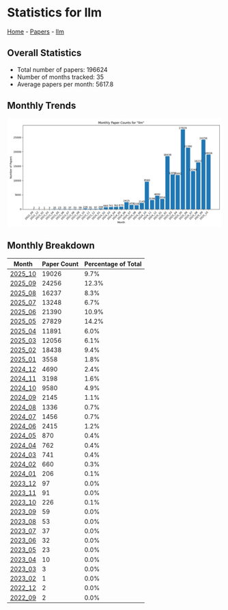 # Statistics for llm

[Home](https://arxcompass.github.io) - [Papers](https://arxcompass.github.io/papers) - [llm](https://arxcompass.github.io/papers/llm)

## Overall Statistics

- Total number of papers: 196624
- Number of months tracked: 35
- Average papers per month: 5617.8

## Monthly Trends

![Monthly Paper Counts](monthly_stats.png)

## Monthly Breakdown

| Month | Paper Count | Percentage of Total |
| --- | --- | --- |
| [2025_10](./2025_10/papers_1.md) | 19026 | 9.7% |
| [2025_09](./2025_09/papers_1.md) | 24256 | 12.3% |
| [2025_08](./2025_08/papers_1.md) | 16237 | 8.3% |
| [2025_07](./2025_07/papers_1.md) | 13248 | 6.7% |
| [2025_06](./2025_06/papers_1.md) | 21390 | 10.9% |
| [2025_05](./2025_05/papers_1.md) | 27829 | 14.2% |
| [2025_04](./2025_04/papers_1.md) | 11891 | 6.0% |
| [2025_03](./2025_03/papers_1.md) | 12056 | 6.1% |
| [2025_02](./2025_02/papers_1.md) | 18438 | 9.4% |
| [2025_01](./2025_01/papers_1.md) | 3558 | 1.8% |
| [2024_12](./2024_12/papers_1.md) | 4690 | 2.4% |
| [2024_11](./2024_11/papers_1.md) | 3198 | 1.6% |
| [2024_10](./2024_10/papers_1.md) | 9580 | 4.9% |
| [2024_09](./2024_09/papers_1.md) | 2145 | 1.1% |
| [2024_08](./2024_08/papers_1.md) | 1336 | 0.7% |
| [2024_07](./2024_07/papers_1.md) | 1456 | 0.7% |
| [2024_06](./2024_06/papers_1.md) | 2415 | 1.2% |
| [2024_05](./2024_05/papers_1.md) | 870 | 0.4% |
| [2024_04](./2024_04/papers_1.md) | 762 | 0.4% |
| [2024_03](./2024_03/papers_1.md) | 741 | 0.4% |
| [2024_02](./2024_02/papers_1.md) | 660 | 0.3% |
| [2024_01](./2024_01/papers_1.md) | 206 | 0.1% |
| [2023_12](./2023_12/papers_1.md) | 97 | 0.0% |
| [2023_11](./2023_11/papers_1.md) | 91 | 0.0% |
| [2023_10](./2023_10/papers_1.md) | 226 | 0.1% |
| [2023_09](./2023_09/papers_1.md) | 59 | 0.0% |
| [2023_08](./2023_08/papers_1.md) | 53 | 0.0% |
| [2023_07](./2023_07/papers_1.md) | 37 | 0.0% |
| [2023_06](./2023_06/papers_1.md) | 32 | 0.0% |
| [2023_05](./2023_05/papers_1.md) | 23 | 0.0% |
| [2023_04](./2023_04/papers_1.md) | 10 | 0.0% |
| [2023_03](./2023_03/papers_1.md) | 3 | 0.0% |
| [2023_02](./2023_02/papers_1.md) | 1 | 0.0% |
| [2022_12](./2022_12/papers_1.md) | 2 | 0.0% |
| [2022_09](./2022_09/papers_1.md) | 2 | 0.0% |
